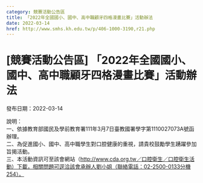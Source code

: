 ```yaml
---
category: 競賽活動公告區
title: 「2022年全國國小、國中、高中職顧牙四格漫畫比賽」活動辦法
date: 2022-03-14
href: http://www.smhs.kh.edu.tw/p/406-1000-3190,r21.php
---
```


# [競賽活動公告區] 「2022年全國國小、國中、高中職顧牙四格漫畫比賽」活動辦法

發布日期：2022-03-14

說明：  
一、依據教育部國民及學前教育署111年3月7日臺教國署學字第1110027073A號函辦理。  
二、為促進國小、國中、高中職學生對口腔健康的重視，請貴校鼓勵學生踴躍參加旨揭活動。  
三、本活動資訊可至該會網站（http://www.cda.org.tw／口腔衛生／口腔衛生活動）下載，相關問題可逕洽該會承辦人劉小姐（聯絡電話：02-2500-0133分機254）。

